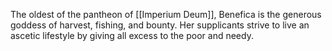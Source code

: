 The oldest of the pantheon of [[Imperium Deum]], Benefica is the generous goddess of harvest, fishing, and bounty. Her supplicants strive to live an ascetic lifestyle by giving all excess to the poor and needy.